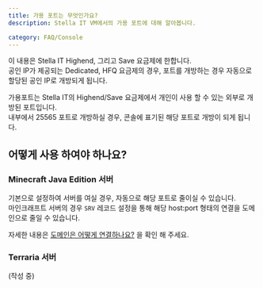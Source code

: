 ```yaml
---
title: 가용 포트는 무엇인가요?
description: Stella IT VM에서의 가용 포트에 대해 알아봅니다.

category: FAQ/Console
---
```


<alert type="warning">
이 내용은 Stella IT Highend, 그리고 Save 요금제에 한합니다.<br>
공인 IP가 제공되는 Dedicated, HFQ 요금제의 경우, 포트를 개방하는 경우 자동으로 할당된 공인 IP로 개방되게 됩니다.
</alert>

가용포트는 Stella IT의 Highend/Save 요금제에서 개인이 사용 할 수 있는 외부로 개방된 포트입니다.  
내부에서 25565 포트로 개방하실 경우, 콘솔에 표기된 해당 포트로 개방이 되게 됩니다.  

## 어떻게 사용 하여야 하나요?
### Minecraft Java Edition 서버
기본으로 설정하여 서버를 여실 경우, 자동으로 해당 포트로 줄이실 수 있습니다.  
마인크래프트 서버의 경우 `SRV` 레코드 설정을 통해 해당 host:port 형태의 연결을 도메인으로 줄일 수 있습니다.  
  
자세한 내용은 [도메인은 어떻게 연결하나요?](/tutorials/minecraft/how-to-connect-domain) 을 확인 해 주세요.

### Terraria 서버
(작성 중)

